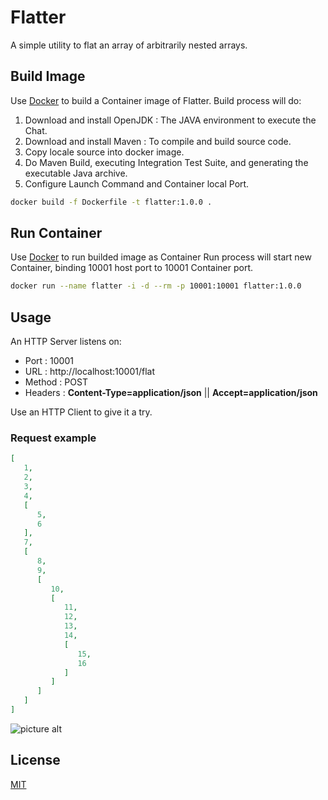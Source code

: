 # Flatter

A simple utility to flat an array of arbitrarily nested arrays.

## Build Image

Use [Docker](https://www.docker.com) to build a Container image of Flatter.
Build process will do:
1. Download and install OpenJDK : The JAVA environment to execute the Chat.
2. Download and install Maven   : To compile and build source code.
3. Copy locale source into docker image.
4. Do Maven Build, executing Integration Test Suite, and generating the executable Java archive.
5. Configure Launch Command and Container local Port.

```bash
docker build -f Dockerfile -t flatter:1.0.0 .
```
## Run Container

Use [Docker](https://www.docker.com) to run builded image as Container
Run process will start new Container, binding 10001 host port to 10001 Container port.

```bash
docker run --name flatter -i -d --rm -p 10001:10001 flatter:1.0.0
```
## Usage

An HTTP Server listens on:
* Port    : 10001
* URL     : http://localhost:10001/flat
* Method  : POST
* Headers : **Content-Type=application/json** || **Accept=application/json**

Use an HTTP Client to give it a try.

### Request example
```json
[
   1,
   2,
   3,
   4,
   [
      5,
      6
   ],
   7,
   [
      8,
      9,
      [
         10,
         [
            11,
            12,
            13,
            14,
            [
               15,
               16
            ]
         ]
      ]
   ]
]
```

![picture alt](https://i.ibb.co/mSZhbvX/flatter.png "Flatter Http Client Preview")

## License
[MIT](https://choosealicense.com/licenses/mit/)

